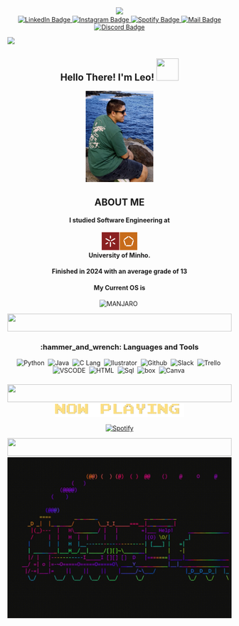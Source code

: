 <!--cat-->
<div id="header" align="center">
  <img src="https://media.giphy.com/media/WUlplcMpOCEmTGBtBW/giphy.gif" width="300"/>
</div>

<!--badges-->
<div id="badges" align="center">
  <a href="https://www.linkedin.com/in/leonardo-ara%C3%BAjo-freitas-734732228/">
    <img src="https://img.shields.io/badge/LinkedIn-blue?style=for-the-badge&logo=linkedin&logoColor=white" alt="LinkedIn Badge"/>
  </a>
  <a href="https://www.instagram.com/da.vinki2510">
    <img src="https://img.shields.io/badge/Instagram-E4405F?style=for-the-badge&logo=instagram&logoColor=white" alt="Instagram Badge"/>
  </a>
   <a href="https://open.spotify.com/user/melwwt1dl1y0m19x8k1c44eim?si=21e5df35ce034206&nd=1">
    <img src="https://img.shields.io/badge/Spotify-1DB954.svg?style=for-the-badge&logo=Spotify&logoColor=white" alt="Spotify Badge"/>
  </a>
  <a href="mailto: leonardo.freitas@engenheiros.pt" Send Email>
    <img src="https://img.shields.io/badge/Gmail-D14836?style=for-the-badge&logo=gmail&logoColor=white" alt="Mail Badge"/>
  </a>
   <a href="https://discord.com/users/624603785041281044">
    <img src="https://img.shields.io/badge/Discord-5865F2.svg?style=for-the-badge&logo=Discord&logoColor=white" alt="Discord Badge"/>
  </a>
</div>

![](https://hit.yhype.me/github/profile?user_id=62023102)

<!--intro-->
<div id = "intro "align="center">
<h2> Hello There! I'm Leo!
<img src="https://github.com/seanprashad/slackmoji/blob/master/emoji/parrots/parrot.gif" height="50" width="50">
</h2>
</div>

<!--ABOUT-->
<div id="about" align="center">
<img src="assets/img/photo.jpg" alt="profilepic" width="30%" height="30%">
<h2> ABOUT ME </h2>
<h4> I studied Software Engineering at </h4>
<img src="assets/img/um.png" alt="um" width="80" height="40" />
<div id="Uni" align="center">
<b>University of Minho.</b>
<h4> Finished in 2024 with an average grade of 13 </h4>
<h4> My Current OS is </h4>
<img src="https://img.shields.io/badge/Manjaro-35BF5C?style=for-the-badge&logo=Manjaro&logoColor=white" title="OS" alt="MANJARO"/>&nbsp;<!--Done-->
</div>
<p>
  
</p>
<!--line-->
<div id="line">
<img src="https://i.imgur.com/dBaSKWF.gif" height="40" width="100%">
</div>

<!--tools-->
<div id="skills" align="center">
  <h3> 
    :hammer_and_wrench: Languages and Tools 
  </h3>
</div>
<p>

  
</p>
<div id="skills_badges" align="center">
  <img src="https://img.shields.io/badge/Python-FFD43B?style=for-the-badge&logo=python&logoColor=blue" title="Python" alt="Python"/>&nbsp;<!--Done-->
  <img src="https://img.shields.io/badge/java-%23ED8B00.svg?style=for-the-badge&logo=openjdk&logoColor=white" title="Java" alt="Java"/>&nbsp;<!--Done-->
  <img src="https://img.shields.io/badge/C-00599C?style=for-the-badge&logo=c&logoColor=white" title=" " alt="C Lang"/>&nbsp;<!--Done-->
  <img src="https://img.shields.io/badge/Adobe%20Illustrator-FF9A00?style=for-the-badge&logo=adobe%20illustrator&logoColor=white" title="Ilustrator" alt="Ilustrator"/>&nbsp;<!--Done-->
  <img src="https://img.shields.io/badge/GitHub-100000?style=for-the-badge&logo=github&logoColor=white" title="Github" alt="Github" />&nbsp;<!--Done-->
  <img src="https://img.shields.io/badge/Slack-4A154B?style=for-the-badge&logo=slack&logoColor=white" title="Slack" alt="Slack"/>&nbsp; <!--Done-->
  <img src="https://img.shields.io/badge/Trello-0052CC?style=for-the-badge&logo=trello&logoColor=white"  title="Trello" alt="Trello"/>&nbsp;<!--Done-->
  <img src="https://img.shields.io/badge/Visual_Studio_Code-0078D4?style=for-the-badge&logo=visual%20studio%20code&logoColor=white" title="VSCODE" alt="VSCODE"/>&nbsp;<!--Done-->
  <img src="https://img.shields.io/badge/HTML5-E34F26?style=for-the-badge&logo=html5&logoColor=white" title="HTML5" alt="HTML"/>&nbsp;<!--Done-->
  <img src="https://img.shields.io/badge/MySQL-005C84?style=for-the-badge&logo=mysql&logoColor=white" title="MySql" alt="Sql"/>&nbsp;<!--Done-->
  <img src="https://img.shields.io/badge/HackTheBox-111927?style=for-the-badge&logo=Hack%20The%20Box&logoColor=9FEF00" title="Hackthebox" alt="box"/>&nbsp;<!--Done-->
  <img src="https://img.shields.io/badge/Canva-%2300C4CC.svg?&style=for-the-badge&logo=Canva&logoColor=white" title="Canvas" alt="Canva"/>&nbsp;
  <h3></h3>
</div>

<!--line-->
<div id="line">
<img src="https://i.imgur.com/dBaSKWF.gif" height="40" width="100%">
</div>

<div id="spotify" align="center">
<img src="assets/img/textanim-sxhJ6.gif" width="58%"/>
  
[![Spotify](https://novatorem-blue-xi.vercel.app/api/spotify)](https://open.spotify.com/user/melwwt1dl1y0m19x8k1c44eim)
</div>

<!--line-->
<div id="line">
<img src="https://i.imgur.com/dBaSKWF.gif" height="40" width="100%">
</div>

<div align="center">
  
<div id="terminal" align="center">
<img src="assets/img/train.gif" alt="terminal" width="100%" height="30%">
</div>
  
</div>

